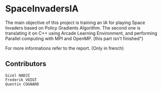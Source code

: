 # SpaceInvadersIA
The main objective of this project is training an IA for playing Space Invaders based on Policy Gradients Algorithm.
The second one is translating it on C++ using Arcade Learning Environment, and performing Parallel computing with MPI and OpenMP. (this part isn't finished")

For more informations refer to the report. (Only in french)

## Contributors
	Gizel HADJI
	Frederik VOIGT
	Quentin COGNARD
